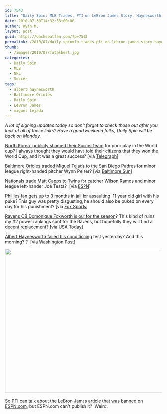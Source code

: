 ```yaml
---
id: 7543
title: "Daily Spin: MLB Trades, PTI on LeBron James Story, Haynesworth Fails Conditioning? Again"
date: 2010-07-30T14:32:53+00:00
author: Ryan M.
layout: post
guid: https://backseatfan.com/?p=7543
permalink: /2010/07/daily-spinmlb-trades-pti-on-lebron-james-story-haynesworth-fails-conditioning-again/
thumb:
  - /images/2010/07/fatalbert.jpg
categories:
  - Daily Spin
  - MLB
  - NFL
  - Soccer
tags:
  - albert haynesworth
  - Baltimore Orioles
  - Daily Spin
  - LeBron James
  - miguel tejada
---
```


<div class="entry">
  <p>
    <em>A lot of signing updates today so don't forget to check those out after you look at all of these links? Have a good weekend folks, Daily Spin will be back on Monday.</em>
  </p>

  <p>
    <a href="https://www.telegraph.co.uk/news/worldnews/asia/northkorea/7918468/North-Korean-football-team-shamed-in-six-hour-public-inquiry-over-World-Cup.html">North Korea  publicly shamed their Soccer team</a> for poor play in the World cup? I always thought they would have told their citizens that they won the World Cup, and it was a great success? [via <a href="https://www.telegraph.co.uk/news/worldnews/asia/northkorea/7918468/North-Korean-football-team-shamed-in-six-hour-public-inquiry-over-World-Cup.html">Telegraph</a>]
  </p>

  <p>
    <a href="https://www.baltimoresun.com/sports/orioles/bs-sp-orioles-trade-miguel-tejada-07320100729,0,6356865.story">Baltimore Orioles traded Miguel Tejada</a> to the San Diego Padres for minor league right-handed pitcher Wynn Pelzer? [via <a href="https://www.baltimoresun.com/sports/orioles/bs-sp-orioles-trade-miguel-tejada-07320100729,0,6356865.story">Baltimore Sun</a>]
  </p>

  <p>
    <a href="http://sports.espn.go.com/mlb/news/story?id=5421810">Nationals trade Matt Capps to Twins</a> for catcher Wilson Ramos and minor league left-hander Joe Testa?  [via <a href="http://sports.espn.go.com/mlb/news/story?id=5421810">ESPN</a>]
  </p>

  <p>
    <a href="http://msn.foxsports.com/mlb/story/Fan-receives-jail-time-for-vomit-assault-at-Phillies-game-073010">Phillies fan gets up to 3 months in jail</a> for assaulting  11 year old girl with his puke? This guy was pretty disgusting, he should also be puked on every day for his punishment? [via <a href="http://msn.foxsports.com/mlb/story/Fan-receives-jail-time-for-vomit-assault-at-Phillies-game-073010">Fox Sports</a>]
  </p>

  <p>
    <a href="https://www.usatoday.com/sports/football/nfl/ravens/2010-07-30-domonique-foxworth_N.htm">Ravens CB Domonique Foxworth is out for the season</a>? This kind of ruins my #2 power rankings spot for the Ravens, but hopefully they will find a decent replacement? [via<a href="https://www.usatoday.com/sports/football/nfl/ravens/2010-07-30-domonique-foxworth_N.htm"> USA Today</a>]
  </p>

  <p>
    <a href="http://voices.washingtonpost.com/redskinsinsider/albert-haynesworth/albert-haynesworth-apparently.html">Albert Haynesworth failed his conditioning</a> test yesterday? And this morning? <You can go ahead and insert fat joke here> ?  [via <a href="http://voices.washingtonpost.com/redskinsinsider/albert-haynesworth/albert-haynesworth-apparently.html">Washington Post</a>]
  </p>

  <p style="text-align: center;">
    <a href="/images/2010/07/fatalbert.jpg"><img class="aligncenter size-full wp-image-7602" title="fatalbert" src="/images/2010/07/fatalbert.jpg" alt="" width="614" height="461" srcset="/images/2010/07/fatalbert.jpg 1024w, /images/2010/07/fatalbert-300x225.jpg 300w" sizes="(max-width: 614px) 100vw, 614px" /></a>
  </p>

  <p>
    So PTI can talk about the<a href="https://backseatfan.com/2010/07/espn-will-not-publish-lebron-story-at-all-we-will/"> LeBron James article that was banned on ESPN.com</a>, but ESPN.com can't publish it?  Weird.
  </p>

  <p>
  </p>
</div>
